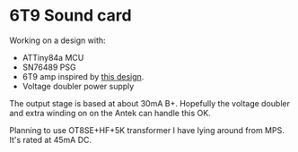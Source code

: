 # 6T9 Sound card

Working on a design with:

* ATTiny84a MCU
* SN76489 PSG
* 6T9 amp inspired by [this design](https://diyaudioprojects.com/Tubes/6T9-Tube-Amp-Kit/).
* Voltage doubler power supply

The output stage is based at about 30mA B+.  Hopefully the voltage doubler and 
extra winding on on the Antek can handle this OK.

Planning to use OT8SE+HF+5K transformer I have lying around from MPS.
It's rated at 45mA DC.
